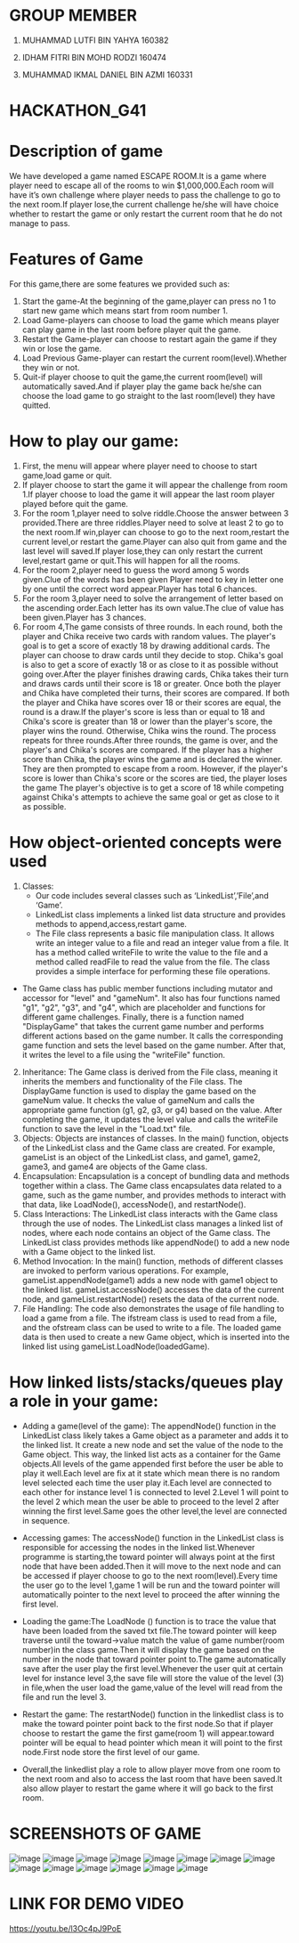 # GROUP MEMBER
1. MUHAMMAD LUTFI BIN YAHYA 160382

2. IDHAM FITRI BIN MOHD RODZI 160474

3. MUHAMMAD IKMAL DANIEL BIN AZMI 160331





# HACKATHON_G41

# Description of game
We have developed a game named ESCAPE ROOM.It is a game where player need to escape all of the rooms to win $1,000,000.Each room will have it’s own challenge where player needs to pass the challenge to go to the next room.If player lose,the current challenge he/she will have choice whether to restart the game or only restart the current room that he do not manage to pass.

# Features of Game
For this game,there are some features we provided such as:
1. Start the game-At the beginning of the game,player can press no 1 to start new game which means start from room number 1.
2. Load Game-players can choose to load the game which means player can play game in the last room before player quit the game.
3. Restart the Game-player can choose to restart again the game if they win or lose the game.
4. Load Previous Game-player can restart the current room(level).Whether they win or not.
5. Quit-if player choose to quit the game,the current room(level) will automatically saved.And if player play the game back he/she can choose the load game to go straight to the last room(level) they have quitted.

# How to play our game:
 1. First, the menu will appear where player need to choose to start game,load game or quit.
2. If player choose to start the game it will appear the challenge from room 1.If player choose to load the game it will appear the last room player played before quit the game.
3. For the room 1,player need to solve riddle.Choose the answer between 3 provided.There are three riddles.Player need to solve at least 2 to go to the next room.If win,player can choose to go to the next room,restart the current level,or restart the game.Player can also quit from game and the last level will saved.If player lose,they can only restart the current level,restart game or quit.This will happen for all the rooms.
4. For the room 2,player need to guess the word among 5 words given.Clue of the words has been given Player need to key in letter one by one until the correct word appear.Player has total 6 chances.
5. For the room 3,player need to solve the arrangement of letter based on the ascending order.Each letter has its own value.The clue of value has been given.Player has 3 chances.
6. For room 4,The game consists of three rounds. In each round, both the player and Chika receive two cards with random values. The player's goal is to get a score of exactly 18 by drawing additional cards. The player can choose to draw cards until they decide to stop. Chika's goal is also to get a score of exactly 18 or as close to it as possible without going over.After the player finishes drawing cards, Chika takes their turn and draws cards until their score is 18 or greater. Once both the player and Chika have completed their turns, their scores are compared. If both the player and Chika have scores over 18 or their scores are equal, the round is a draw.If the player's score is less than or equal to 18 and Chika's score is greater than 18 or lower than the player's score, the player wins the round. Otherwise, Chika wins the round. The process repeats for three rounds.After three rounds, the game is over, and the player's and Chika's scores are compared. If the player has a higher score than Chika, the player wins the game and is declared the winner. They are then prompted to escape from a room. However, if the player's score is lower than Chika's score or the scores are tied, the player loses the game The player's objective is to get a score of 18 while competing against Chika's attempts to achieve the same goal or get as close to it as possible.
 # How object-oriented concepts were used
 1. Classes:
 	- Our code includes several classes such as ‘LinkedList’,’File’,and ‘Game’.
	- LinkedList class implements a linked list data structure and provides methods to append,access,restart game.
 	- The File class represents a basic file manipulation class. It allows write an integer value to a file and read an integer value from a file. It has a method called writeFile to write the value to the file and a method called readFile to read the value from the file. The class provides a simple interface for performing these file operations.
 - The Game class has public member functions including mutator  and accessor for "level" and "gameNum". It also has four functions named "g1", "g2", "g3", and "g4", which are placeholder and functions for different game challenges. Finally, there is a function named "DisplayGame" that takes the current game number and performs different actions based on the game number. It calls the corresponding game function and sets the level based on the game number. After that, it writes the level to a file using the "writeFile" function.
2. Inheritance:
The Game class is derived from the File class, meaning it inherits the members and functionality of the File class.
The DisplayGame function is used to display the game based on the gameNum value. It checks the value of gameNum and calls the appropriate game function (g1, g2, g3, or g4) based on the value. After completing the game, it updates the level value and calls the writeFile function to save the level in the "Load.txt" file.
3. Objects: Objects are instances of classes. In the main() function, objects of the LinkedList<Game> class and the Game class are created. For example, gameList is an object of the LinkedList<Game> class, and game1, game2, game3, and game4 are objects of the Game class.
4. Encapsulation: Encapsulation is a concept of bundling data and methods together within a class. The Game class encapsulates data related to a game, such as the game number, and provides methods to interact with that data, like LoadNode(), accessNode(), and restartNode().
5. Class Interactions: The LinkedList class interacts with the Game class through the use of nodes. The LinkedList class manages a linked list of nodes, where each node contains an object of the Game class. The LinkedList class provides methods like appendNode() to add a new node with a Game object to the linked list.
6. Method Invocation: In the main() function, methods of different classes are invoked to perform various operations. For example, gameList.appendNode(game1) adds a new node with game1 object to the linked list. gameList.accessNode() accesses the data of the current node, and gameList.restartNode() resets the data of the current node.
7. File Handling: The code also demonstrates the usage of file handling to load a game from a file. The ifstream class is used to read from a file, and the ofstream class can be used to write to a file. The loaded game data is then used to create a new Game object, which is inserted into the linked list using gameList.LoadNode(loadedGame).

# How linked lists/stacks/queues play a role in your game:
- Adding a game(level of the game): The appendNode() function in the LinkedList class likely takes a Game object as a parameter and adds it to the linked list. It create a new node and set the value of the node to the Game object. This way, the linked list acts as a container for the Game objects.All levels of the game appended first before the user be able to play it well.Each level are fix at it state which mean there is no random level selected each time the user play it.Each level are connected to each other  for instance level 1 is connected to level 2.Level 1 will point to the level 2 which mean the user be able to proceed to the level 2 after winning the first level.Same goes the other level,the level are connected in sequence.
 
- Accessing games: The accessNode() function in the LinkedList class is responsible for accessing the nodes in the linked list.Whenever programme is starting,the toward pointer will always point at the first node that have been added.Then it will move to the next node and can be accessed if player choose to go to the next room(level).Every time the user go to the level 1,game 1 will be run and the toward pointer will automatically pointer to the next level to proceed the after winning the first level.
 
- Loading the game:The LoadNode () function is to trace the value that have been loaded from the saved txt file.The toward pointer will keep traverse until the toward->value match the value of game number(room number)in the class game.Then it will display the game based on the number in the node that toward pointer point to.The game automatically save after the user play the first level.Whenever the user quit at certain level for instance level 3,the save file will store the value of the level (3) in file,when the user load the game,value of the level will read from the file and run the level 3.
- Restart the game: The restartNode() function in the linkedlist class is to make the toward pointer point back to the first node.So that if player choose to restart the game the first game(room 1) will appear.toward pointer will be equal to head pointer which mean it will point to the first node.First node store the first level of our game.
 
- Overall,the linkedlist play a role to allow player move from one room to the next room and also to access the last room that have been saved.It also allow player to restart the game where it will go back to the first room.

# SCREENSHOTS OF GAME
![image](https://github.com/lutfiyminoyz/HACKATHONG41/assets/121542658/921314c5-3095-4e3d-96c1-a7a366cef784)
![image](https://github.com/lutfiyminoyz/HACKATHONG41/assets/121542658/50e43d0a-b448-4ca7-8d44-20ae5bc30838)
![image](https://github.com/lutfiyminoyz/HACKATHONG41/assets/121542658/472b30e1-691a-4941-bcb7-d2d158eb2c7c)
![image](https://github.com/lutfiyminoyz/HACKATHONG41/assets/121542658/f4bb4ab4-3186-4809-993b-c0f651272ba0)
![image](https://github.com/lutfiyminoyz/HACKATHONG41/assets/121542658/0502831f-1b17-4fa0-ad2d-fe13f4f81735)
![image](https://github.com/lutfiyminoyz/HACKATHONG41/assets/121542658/4f847a29-8173-4e5f-9cb2-416fc059dfbc)
![image](https://github.com/lutfiyminoyz/HACKATHONG41/assets/121542658/208930f3-e5cf-404e-859b-07cf381e6996)
![image](https://github.com/lutfiyminoyz/HACKATHONG41/assets/121542658/3f513912-9095-49af-9040-bb0af5e9941e)
![image](https://github.com/lutfiyminoyz/HACKATHONG41/assets/121542658/1f8b666b-d64d-4f4c-8701-311773de6416)
![image](https://github.com/lutfiyminoyz/HACKATHONG41/assets/121542658/459a19d7-1e9a-4e05-8bb1-a02f615a4e6c)
![image](https://github.com/lutfiyminoyz/HACKATHONG41/assets/121542658/6d50b5d0-448b-4a20-8c54-42dcfcae9e7a)
![image](https://github.com/lutfiyminoyz/HACKATHONG41/assets/121542658/000864a7-75ef-42e2-b09f-65915903dad7)
![image](https://github.com/lutfiyminoyz/HACKATHONG41/assets/121542658/677c0504-326e-416d-8e6e-5081dd57afd4)
![image](https://github.com/lutfiyminoyz/HACKATHONG41/assets/121542658/540aff4b-1935-4871-ab11-142537408e55)




# LINK FOR DEMO VIDEO
https://youtu.be/l3Oc4pJ9PoE


